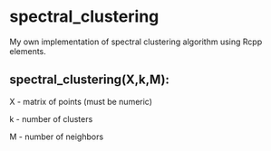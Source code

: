 # spectral_clustering
My own implementation of spectral clustering algorithm using Rcpp elements.

## spectral_clustering(X,k,M):

X - matrix of points (must be numeric)

k - number of clusters

M - number of neighbors
